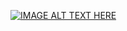 [![IMAGE ALT TEXT HERE](https://img.youtube.com/vi/udSPk-7F0n0/0.jpg)](https://www.youtube.com/watch?v=udSPk-7F0n0)
